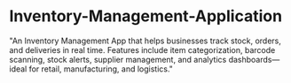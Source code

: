 # Inventory-Management-Application
"An Inventory Management App that helps businesses track stock, orders, and deliveries in real time. Features include item categorization, barcode scanning, stock alerts, supplier management, and analytics dashboards—ideal for retail, manufacturing, and logistics."
